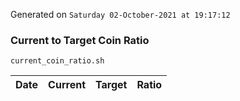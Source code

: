 Generated on `Saturday 02-October-2021 at 19:17:12`

### Current to Target Coin Ratio
`current_coin_ratio.sh`

Date|Current|Target|Ratio
---|---|---|---
